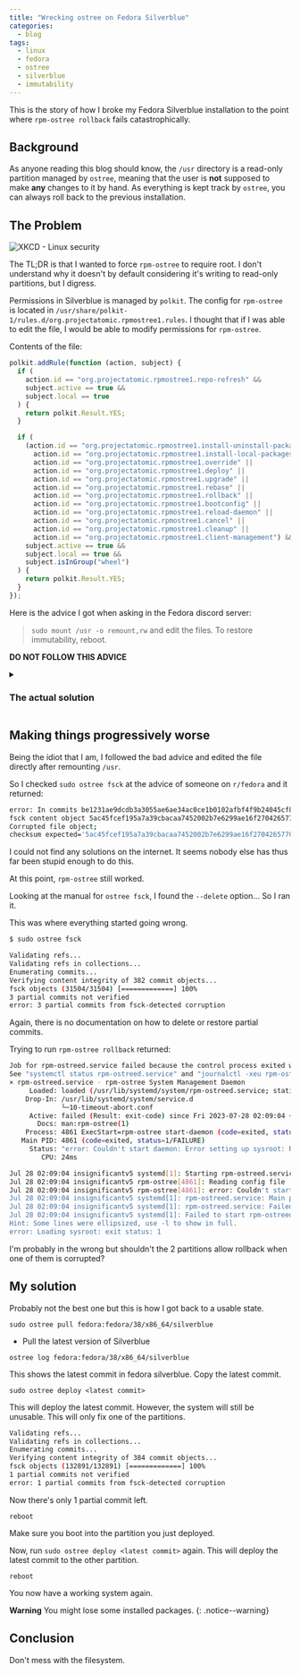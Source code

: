 ```yaml
---
title: "Wrecking ostree on Fedora Silverblue"
categories:
  - blog
tags:
  - linux
  - fedora
  - ostree
  - silverblue
  - immutability
---
```


This is the story of how I broke my Fedora Silverblue installation to the point where `rpm-ostree rollback` fails catastrophically.

<!--more-->

## Background

As anyone reading this blog should know, the `/usr` directory is a read-only partition managed by `ostree`, meaning that the user is **not** supposed to make **any** changes to it by hand. As everything is kept track by `ostree`, you can always roll back to the previous installation.

## The Problem

![XKCD - Linux security](https://imgs.xkcd.com/comics/authorization_2x.png)

The TL;DR is that I wanted to force `rpm-ostree` to require root. I don't understand why it doesn't by default considering it's writing to read-only partitions, but I digress.

Permissions in Silverblue is managed by `polkit`. The config for `rpm-ostree` is located in `/usr/share/polkit-1/rules.d/org.projectatomic.rpmostree1.rules`. I thought that if I was able to edit the file, I would be able to modify permissions for `rpm-ostree`.

Contents of the file:

```js
polkit.addRule(function (action, subject) {
  if (
    action.id == "org.projectatomic.rpmostree1.repo-refresh" &&
    subject.active == true &&
    subject.local == true
  ) {
    return polkit.Result.YES;
  }

  if (
    (action.id == "org.projectatomic.rpmostree1.install-uninstall-packages" ||
      action.id == "org.projectatomic.rpmostree1.install-local-packages" ||
      action.id == "org.projectatomic.rpmostree1.override" ||
      action.id == "org.projectatomic.rpmostree1.deploy" ||
      action.id == "org.projectatomic.rpmostree1.upgrade" ||
      action.id == "org.projectatomic.rpmostree1.rebase" ||
      action.id == "org.projectatomic.rpmostree1.rollback" ||
      action.id == "org.projectatomic.rpmostree1.bootconfig" ||
      action.id == "org.projectatomic.rpmostree1.reload-daemon" ||
      action.id == "org.projectatomic.rpmostree1.cancel" ||
      action.id == "org.projectatomic.rpmostree1.cleanup" ||
      action.id == "org.projectatomic.rpmostree1.client-management") &&
    subject.active == true &&
    subject.local == true &&
    subject.isInGroup("wheel")
  ) {
    return polkit.Result.YES;
  }
});
```

Here is the advice I got when asking in the Fedora discord server:

> `sudo mount /usr -o remount,rw` and edit the files. To restore immutability, reboot.

**DO NOT FOLLOW THIS ADVICE**

<details>
<summary>

### The actual solution

</summary>

According to Reddit and Fedora Discord:

> Copy `/usr/share/polkit-1/rules.d/org.projectatomic.rpmostree1.rules` to `/etc/polkit-1/rules.d/` and edit there. It will override the default config.

Actual result: It doesn't work. I give up.

</details>

## Making things progressively worse

Being the idiot that I am, I followed the bad advice and edited the file directly after remounting `/usr`.

So I checked `sudo ostree fsck` at the advice of someone on `r/fedora` and it returned:

```bash
error: In commits be1231ae9dcdb3a3055ae6ae34ac0ce1b0102afbf4f9b24045cf8b4b7c6cbae1, 296473683a788a15b4a7355226f9271f083382780f655d495512bc6ec5e1063a, 25e48e9bf45cade1192a9388c0885e3afbaf529ad94daeeb3df658ecff15e20a, b07025c6212a346227dc2d8828dc320b44afa757144b785af4f747e22d9d0035:
fsck content object 5ac45fcef195a7a39cbacaa7452002b7e6299ae16f2704265770334f488b79c7:
Corrupted file object;
checksum expected='5ac45fcef195a7a39cbacaa7452002b7e6299ae16f2704265770334f488b79c7' actual='b835c9505c484ba3e8595c855c602df41c7fc1b643a8a487d9c978940f721bbb'
```

I could not find any solutions on the internet. It seems nobody else has thus far been stupid enough to do this.

At this point, `rpm-ostree` still worked.

Looking at the manual for `ostree fsck`, I found the `--delete` option... So I ran it.

This was where everything started going wrong.

```bash
$ sudo ostree fsck

Validating refs...
Validating refs in collections...
Enumerating commits...
Verifying content integrity of 382 commit objects...
fsck objects (31504/31504) [=============] 100%
3 partial commits not verified
error: 3 partial commits from fsck-detected corruption
```

Again, there is no documentation on how to delete or restore partial commits.

Trying to run `rpm-ostree rollback` returned:

```bash
Job for rpm-ostreed.service failed because the control process exited with error code.
See "systemctl status rpm-ostreed.service" and "journalctl -xeu rpm-ostreed.service" for details.
× rpm-ostreed.service - rpm-ostree System Management Daemon
     Loaded: loaded (/usr/lib/systemd/system/rpm-ostreed.service; static)
    Drop-In: /usr/lib/systemd/system/service.d
             └─10-timeout-abort.conf
     Active: failed (Result: exit-code) since Fri 2023-07-28 02:09:04 +08; 25ms ago
       Docs: man:rpm-ostree(1)
    Process: 4861 ExecStart=rpm-ostree start-daemon (code=exited, status=1/FAILURE)
   Main PID: 4861 (code=exited, status=1/FAILURE)
     Status: "error: Couldn't start daemon: Error setting up sysroot: Reading deployment 0: No such metadata object 25e48e9bf45cade1192a9388c0885e3afbaf529ad94daeeb3df658ecff15e20a.commit"
        CPU: 24ms

Jul 28 02:09:04 insignificantv5 systemd[1]: Starting rpm-ostreed.service - rpm-ostree System Management…emon...
Jul 28 02:09:04 insignificantv5 rpm-ostree[4861]: Reading config file '/etc/rpm-ostreed.conf'
Jul 28 02:09:04 insignificantv5 rpm-ostree[4861]: error: Couldn't start daemon: Error setting up sysroot…commit
Jul 28 02:09:04 insignificantv5 systemd[1]: rpm-ostreed.service: Main process exited, code=exited, stat…FAILURE
Jul 28 02:09:04 insignificantv5 systemd[1]: rpm-ostreed.service: Failed with result 'exit-code'.
Jul 28 02:09:04 insignificantv5 systemd[1]: Failed to start rpm-ostreed.service - rpm-ostree System Man…Daemon.
Hint: Some lines were ellipsized, use -l to show in full.
error: Loading sysroot: exit status: 1
```

I'm probably in the wrong but shouldn't the 2 partitions allow rollback when one of them is corrupted?

## My solution

Probably not the best one but this is how I got back to a usable state.

`sudo ostree pull fedora:fedora/38/x86_64/silverblue`

- Pull the latest version of Silverblue

`ostree log fedora:fedora/38/x86_64/silverblue`

This shows the latest commit in fedora silverblue. Copy the latest commit.

`sudo ostree deploy <latest commit>`

This will deploy the latest commit. However, the system will still be unusable. This will only fix one of the partitions.

```bash
Validating refs...
Validating refs in collections...
Enumerating commits...
Verifying content integrity of 384 commit objects...
fsck objects (132891/132891) [=============] 100%
1 partial commits not verified
error: 1 partial commits from fsck-detected corruption
```

Now there's only 1 partial commit left.

`reboot`

Make sure you boot into the partition you just deployed.

Now, run `sudo ostree deploy <latest commit>` again. This will deploy the latest commit to the other partition.

`reboot`

You now have a working system again.

**Warning** You might lose some installed packages.
{: .notice--warning}

## Conclusion

Don't mess with the filesystem.

